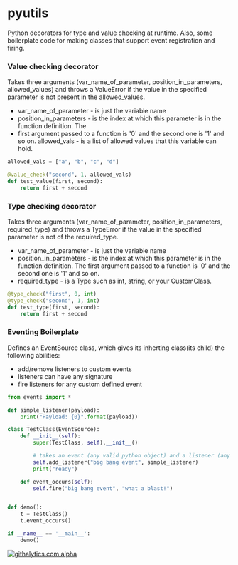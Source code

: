 pyutils
=======

Python decorators for type and value checking at runtime. Also, some boilerplate code for making classes that support event registration and firing.


### Value checking decorator

Takes three arguments (var_name_of_parameter, position_in_parameters, allowed_values) and throws a
ValueError if the value in the specified parameter is not present in the allowed_values.

* var_name_of_parameter - is just the variable name
* position_in_parameters - is the index at which this parameter is in the function definition. The
* first argument passed to a function is '0' and the second one is '1' and so on.
allowed_vals - is a list of allowed values that this variable can hold.

``` python
allowed_vals = ["a", "b", "c", "d"]

@value_check("second", 1, allowed_vals)
def test_value(first, second):
    return first + second
```

### Type checking decorator

Takes three arguments (var_name_of_parameter, position_in_parameters, required_type) and throws a
TypeError if the value in the specified parameter is not of the required_type.

* var_name_of_parameter - is just the variable name
* position_in_parameters - is the index at which this parameter is in the function definition. The
first argument passed to a function is '0' and the second one is '1' and so on.
* required_type - is a Type such as int, string, or your CustomClass.

``` python
@type_check("first", 0, int)
@type_check("second", 1, int)
def test_type(first, second):
    return first + second
```


### Eventing Boilerplate

Defines an EventSource class, which gives its inherting class(its child) the following abilities:
* add/remove listeners to custom events
* listeners can have any signature
* fire listeners for any custom defined event


``` python
from events import *

def simple_listener(payload):
    print("Payload: {0}".format(payload))

class TestClass(EventSource):
    def __init__(self):
        super(TestClass, self).__init__()

        # takes an event (any valid python object) and a listener (any valid python function)
        self.add_listener("big bang event", simple_listener)
        print("ready")

    def event_occurs(self):
        self.fire("big bang event", "what a blast!")


def demo():
    t = TestClass()
    t.event_occurs()

if __name__ == '__main__':
    demo()
```

[![githalytics.com alpha](https://cruel-carlota.pagodabox.com/97a1b438eb600bbda17998a7a3195b9a "githalytics.com")](http://githalytics.com/kashifrazzaqui/pyutils)
